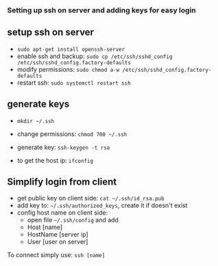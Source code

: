 ### Setting up ssh on server and adding keys for easy login

## setup ssh on server
 * `sudo apt-get install openssh-server`
 * enable ssh and backup: 
 `sudo cp /etc/ssh/sshd_config /etc/ssh/sshd_config.factory-defaults`
 * modify permissions: 
 `sudo chmod a-w /etc/ssh/sshd_config.factory-defaults`
 * restart ssh: `sudo systemctl restart ssh`
 
## generate keys
 * `mkdir ~/.ssh`
 * change permissions: `chmod 700 ~/.ssh`
 * generate key: `ssh-keygen -t rsa`
 
 * to get the host ip: `ifconfig`
 
## Simplify login from client
 * get public key on client side: `cat ~/.ssh/id_rsa.pub`
 * add key to: `~/.ssh/authorized_keys`, create it if doesn't
   exist
 * config host name on client side: 
   * open file `~/.ssh/config` and add
   - Host [name]
   - HostName [server ip]
   - User [user on server]
   
To connect simply use: `ssh [name]` 


 
 